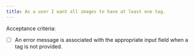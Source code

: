 ```yaml
---
title: As a user I want all images to have at least one tag.
---
```


Acceptance criteria:
- [ ] An error message is associated with the appropriate input field when a
  tag is not provided.
